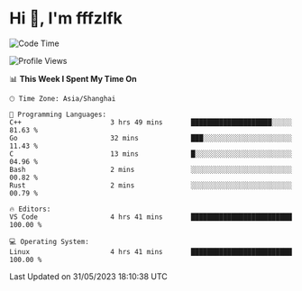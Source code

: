 # Hi 👋, I'm fffzlfk

<!--START_SECTION:waka-->
![Code Time](http://img.shields.io/badge/Code%20Time-223%20hrs%2033%20mins-blue)

![Profile Views](http://img.shields.io/badge/Profile%20Views-0-blue)

📊 **This Week I Spent My Time On** 

```text
🕑︎ Time Zone: Asia/Shanghai

💬 Programming Languages: 
C++                      3 hrs 49 mins       ████████████████████░░░░░   81.63 % 
Go                       32 mins             ███░░░░░░░░░░░░░░░░░░░░░░   11.43 % 
C                        13 mins             █░░░░░░░░░░░░░░░░░░░░░░░░   04.96 % 
Bash                     2 mins              ░░░░░░░░░░░░░░░░░░░░░░░░░   00.82 % 
Rust                     2 mins              ░░░░░░░░░░░░░░░░░░░░░░░░░   00.79 % 

🔥 Editors: 
VS Code                  4 hrs 41 mins       █████████████████████████   100.00 % 

💻 Operating System: 
Linux                    4 hrs 41 mins       █████████████████████████   100.00 % 
```


 Last Updated on 31/05/2023 18:10:38 UTC
<!--END_SECTION:waka-->

